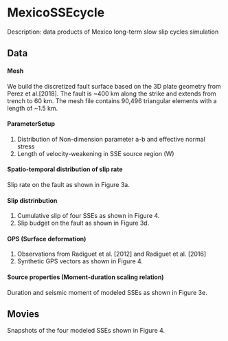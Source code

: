 # MexicoSSEcycle
Description: data products of Mexico long-term slow slip cycles simulation

## Data


#### Mesh

We build the discretized fault surface based on the 3D plate geometry from Perez et al.[2018]. The fault is ~400 km along the strike and extends from trench to 60 km. 
The mesh file contains 90,496 triangular elements with a length of ~1.5 km. 

#### ParameterSetup

1) Distribution of Non-dimension parameter a-b and effective normal stress
2) Length of velocity-weakening in SSE source region (W)

#### Spatio-temporal distribution of slip rate

Slip rate on the fault as shown in Figure 3a. 

#### Slip distrinbution

1) Cumulative slip of four SSEs as shown in Figure 4.
2) Slip budget on the fault as shown in Figure 3d.


#### GPS (Surface deformation)

1) Observations from Radiguet et al. [2012] and Radiguet et al. [2016]
2) Synthetic GPS vectors as shown in Figure 4.

#### Source properties (Moment-duration scaling relation)

Duration and seismic moment of modeled SSEs as shown in Figure 3e.  

## Movies

Snapshots of the four modeled SSEs shown in Figure 4. 
